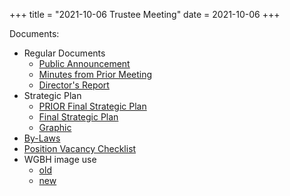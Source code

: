 +++
title = "2021-10-06 Trustee Meeting"
date = 2021-10-06
+++

Documents:

<ul>
<li>Regular Documents
<ul>
<li><a href="../../meeting_announce/20211006.pdf">Public Announcement</a></li>
<li><a href="../../minutes/20210901.docx">Minutes from Prior Meeting</a></li>
<li><a href="../../directors/202110.docx">Director's Report</a></li>
</ul>
</li>
<li>Strategic Plan
<ul>
<li><a href="./FINAL_Pollard_Memorial_Library_Strategic_Plan_FY22-FY26_09-29-21.pdf">PRIOR Final Strategic Plan</a></li>
<li><a href="./FINAL_Pollard_Memorial_Library_Strategic_Plan_FY22-FY26_10-05-21.pdf">Final Strategic Plan</a></li>
<li><a href="./FINAL_PML_one-page_graphic_10-05-21.pdf">Graphic</a></li>
</ul>
</li>
<li><a href="./TRUSTEE_bylaws1104-3.2021_MARKUP.docx">By-Laws</a></li>
<li><a href="../../procedures/TRUSTEE-Position_Vacancy_Checklist.docx">Position Vacancy Checklist</a></li>
<li>WGBH image use
<ul>
	<li><a href="../../wgbh/20200512.pdf">old</a></li>
        <li><a href="../../wgbh/202110.pdf">new</a></li>
</ul>
</li>
</ul>
